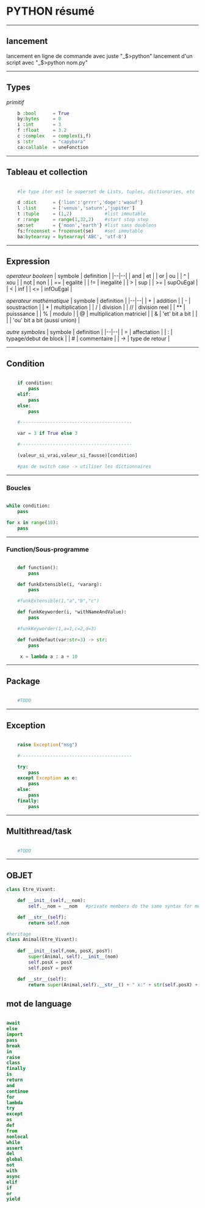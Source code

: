 # PYTHON résumé 

---
## lancement

lancement en ligne de commande avec juste "_$>python"
lancement d'un script avec  "_$>python nom.py"

---
## Types

*primitif*
```python
	b :bool      = True 
	by:bytes     = 0    
	i :int       = 3    
	f :float     = 3.2  
	c :complex   = complex(i,f) 
	s :str       = "capybara"
	ca:callable  = uneFonction
```
---
## Tableau et collection
```python

	#le type iter est le superset de Lists, tuples, dictionaries, etc

	d :dict      = {'lion':'grrrr','doge':'waouf'}
	l :list      = ['venus','saturn','jupiter']
	t :tuple     = (1,2)            #list immutable
	r :range     = range(1,32,2)    #start stop step
	se:set       = {'moon','earth'} #list sans doublons
	fs:frozenset = frozenset(se)    #set immutable
	ba:bytearray = bytearray('ABC', 'utf-8')
```
---
## Expression

*operateur booleen*
| symbole | definition |
|--|--|
| and  | et                              |
| or   | ou                              |
|  ^   | xou                             |
| not  | non                             |
|  ==  | egalité                         |
|  !=  | inegalité                       |
|  >   | sup                             |
| >=   | supOuEgal                       |
|  <   | inf                             |
| <=   | infOuEgal                       |

*operateur mathématique*
| symbole | definition |
|--|--|
|  +   | addition                        |
|  -   | soustraction                    |
|  *   | multiplication                  |
|  /   | division                        |
|  //  | division reel                   |
|  **  | puisssance                      |
|  %   | modulo                          |
|  @   | multiplication matriciel        |
|  &   | 'et' bit a bit                  |
| \|   | 'ou' bit a bit (aussi union)    |

*autre symboles*
| symbole | definition |
|--|--|
|  =   | affectation                     |
|  :   | typage/debut de block           |
|  #   | commentaire                     |
|  ->  | type de retour                  |

---
## Condition
```python

	if condition:
		pass
	elif:
		pass
	else:
		pass

	#-----------------------------------------

	var = 3 if True else 3

	#-----------------------------------------

	(valeur_si_vrai,valeur_si_fausse)[condition]

	#pas de switch case -> utiliser les dictionnaires

```
---
### Boucles
```python

while condition:
	pass

for x in range(10):
	pass

```
----
### Function/Sous-programme
```python

	def function():
		pass

	def funkExtensible(i, *vararg):
		pass

	#funkExtensible(1,"a","b","c")

	def funkKeyworder(i, *withNameAndValue):
		pass

	#funkKeyworder(1,a=1,c=2,d=3)

	def funkDefaut(var:str=3) -> str:
		pass

	 x = lambda a : a + 10

```
----
## Package
```python

	#TODO

```
----
## Exception
```python

	raise Exception("msg")

	#-----------------------------------------

	try:
		pass
	except Exception as e:
		pass
	else:
		pass
	finally:
		pass

```
----
## Multithread/task
```python

	#TODO

```
----
## OBJET
```python
class Etre_Vivant:

	def __init__(self,__nom):
		self.__nom = __nom   #private members do the same syntax for method

	def __str__(self):
		return self.nom 

#heritage
class Animal(Etre_Vivant):
	
	def __init__(self,nom, posX, posY):
		super(Animal, self).__init__(nom)
		self.posX = posX
		self.posY = posY

	def __str__(self):
		return super(Animal,self).__str__() + " x:" + str(self.posX) + ",y:"+ str(self.posY)
```
## mot de language
```python

await 	
else 	
import 	
pass
break 	
in 	
raise
class
finally 	
is 	
return
and 	
continue 	
for 	
lambda 	
try
except
as 	
def 	
from 	
nonlocal 	
while
assert 	
del 	
global 	
not 	
with
async 	
elif 	
if 	
or 	
yield

```


